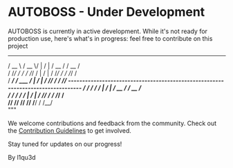 # AUTOBOSS - Under Development

AUTOBOSS is currently in active development. While it's not ready for production use, here's what's in progress:
feel free to contribute on this project

  ______      ______  __        __        ________  ________  
  /  __  \\    /  __  \\/  |      /  |      /  __   /  /  __   /  
 /  /_/ / /  /  /_/  /  |      /  |     /  /_/  /  /  /_/  /  
/    ____/  /  ___   /   |    /   |    /  /__/  /  /  /__/  ---------------------------------------------------------------------------------
/  /          /  /   /     |  /    |  /   __  /  /   __  /  
/  /          /  /   /      | /     | /  /_/  /  /  /_/  /  
/__/          /__/  /______/  /______/  /__/    /  /__/    
"""

We welcome contributions and feedback from the community. Check out the [Contribution Guidelines](CONTRIBUTING.md) to get involved.

Stay tuned for updates on our progress!

By l1qu3d

